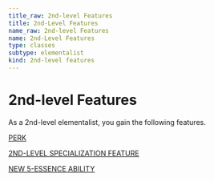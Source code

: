 ```yaml
---
title_raw: 2nd-level Features
title: 2nd-Level Features
name_raw: 2nd-level Features
name: 2nd-Level Features
type: classes
subtype: elementalist
kind: 2nd-level features
---
```


# 2nd-level Features

As a 2nd-level elementalist, you gain the following features.

[PERK](./Perk.md)

[2ND-LEVEL SPECIALIZATION FEATURE](./2nd-Level%20Specialization%20Feature/2nd-Level%20Specialization%20Feature.md)

[NEW 5-ESSENCE ABILITY](./New%205-Essence%20Ability/New%205-Essence%20Ability.md)
